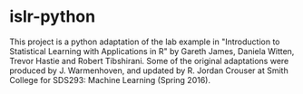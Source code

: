 # islr-python

This project is a python adaptation of the lab example in "Introduction
to Statistical Learning with Applications in R" by Gareth James, Daniela Witten, Trevor Hastie and Robert
Tibshirani. Some of the original adaptations were produced by J. Warmenhoven, and updated by R. Jordan Crouser at Smith College for
SDS293: Machine Learning (Spring 2016).
